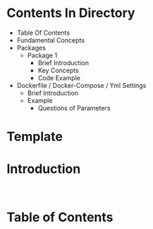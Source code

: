 # Contents In Directory
* Table Of Contents
* Fundamental Concepts
* Packages
  * Package 1
    * Brief Introduction
    * Key Concepts
    * Code Example
* Dockerfile / Docker-Compose / Yml Settings
  * Brief Introduction
  * Example
    * Questions of Parameters



# Template
<!-- omit in toc -->
# Introduction

<br />

<!-- omit in toc -->
# Table of Contents


